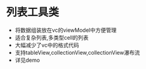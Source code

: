 
# 列表工具类

- 将数据组装放在vc的viewModel中方便管理
- 适合复杂列表,多类型cell的列表
- 大幅减少了vc中的格式代码
- 支持tableView,collectionView,collectionView瀑布流
- 详见demo
